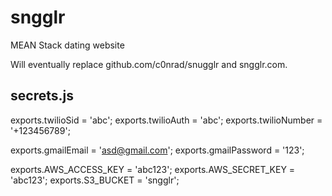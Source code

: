 sngglr
======

MEAN Stack dating website

Will eventually replace github.com/c0nrad/snugglr and sngglr.com.

## secrets.js
exports.twilioSid = 'abc';
exports.twilioAuth = 'abc';
exports.twilioNumber = '+123456789';

exports.gmailEmail = 'asd@gmail.com';
exports.gmailPassword = '123';

exports.AWS_ACCESS_KEY = 'abc123';
exports.AWS_SECRET_KEY = 'abc123';
exports.S3_BUCKET = 'sngglr';
